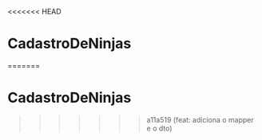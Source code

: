 <<<<<<< HEAD
# CadastroDeNinjas
=======
# CadastroDeNinjas
>>>>>>> a11a519 (feat: adiciona o mapper e o dto)
